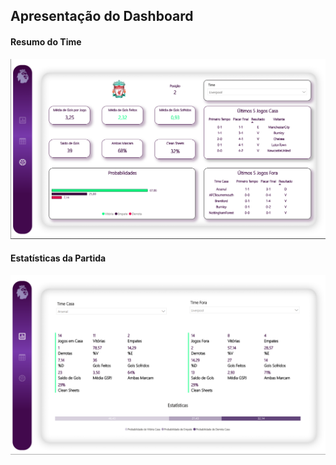 ## Apresentação do Dashboard 

#### Resumo do Time
![Página 1](https://github.com/vgmalves/premier-league-task-scraping/blob/main/Power%20Bi/Telas%20do%20Dashboard/tela-resumo-time.png?raw=true)

#### Estatísticas da Partida
![Página 2](https://github.com/vgmalves/premier-league-task-scraping/blob/main/Power%20Bi/Telas%20do%20Dashboard/aba-estatisticas-partida.png?raw=true)
